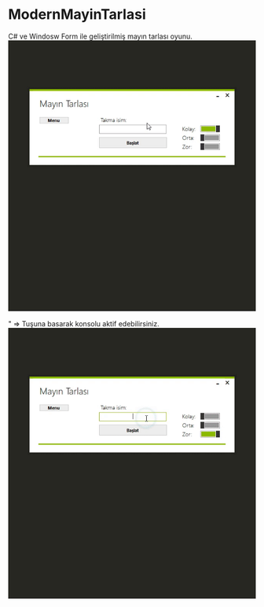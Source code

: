 # ModernMayinTarlasi
C# ve Windosw Form ile geliştirilmiş mayın tarlası oyunu.
![](MMT.gif)

" => Tuşuna basarak konsolu aktif edebilirsiniz.
![](M_Consol.gif)